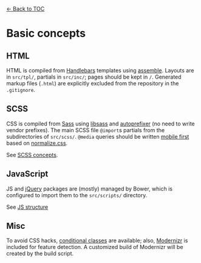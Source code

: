 [← Back to TOC](TOC.md)

# Basic concepts

## HTML

HTML is compiled from [Handlebars](http://handlebarsjs.com) templates using [assemble](http://assemble.io). Layouts are in `src/tpl/`, partials in `src/inc/`; pages should be kept in `/`. Generated markup files (`.html`) are explicitly excluded from the repository in the `.gitignore`.

## SCSS

CSS is compiled from [Sass](http://sass-lang.com) using [libsass](http://libsass.org) and [autoprefixer](https://github.com/nDmitry/grunt-autoprefixer) (no need to write vendor prefixes). The main SCSS file `@import`s partials from the subdirectories of `src/scss/`. `@media` queries should be written [mobile first](http://bradfrostweb.com/blog/web/mobile-first-responsive-web-design/) based on [normalize.css](https://github.com/necolas/normalize.css/).

See [SCSS concepts](scss-concepts.md).

## JavaScript

JS and [jQuery](http://jquery.com) packages are (mostly) managed by Bower, which is configured to import them to the `src/scripts/` directory.

See [JS structure](javascript.md)

## Misc

To avoid CSS hacks, [conditional classes](http://www.paulirish.com/2008/conditional-stylesheets-vs-css-hacks-answer-neither/) are available; also, [Modernizr](http://modernizr.com) is included for feature detection. A customized build of Modernizr will be created by the build script.
